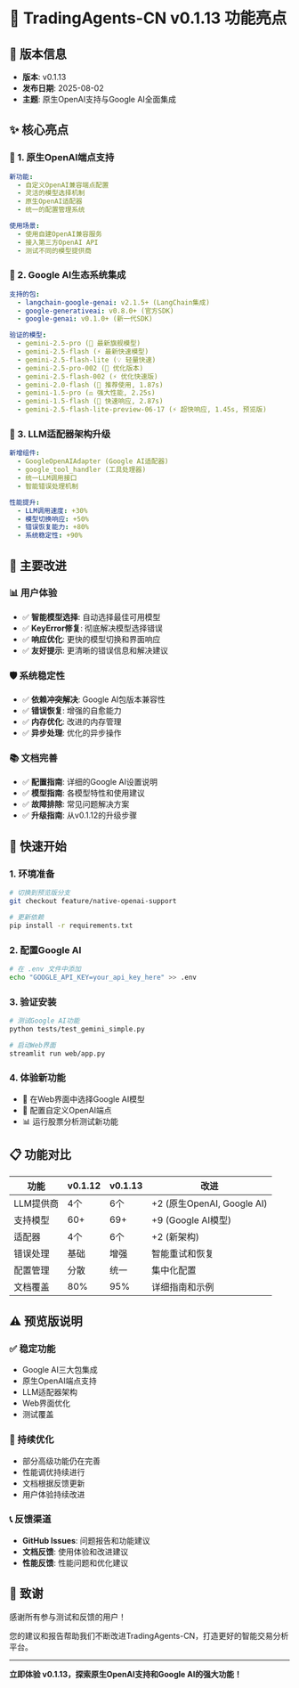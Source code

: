# 🚀 TradingAgents-CN v0.1.13 功能亮点

## 📅 版本信息

- **版本**: v0.1.13
- **发布日期**: 2025-08-02
- **主题**: 原生OpenAI支持与Google AI全面集成

## ✨ 核心亮点

### 🤖 1. 原生OpenAI端点支持

```yaml
新功能:
  - 自定义OpenAI兼容端点配置
  - 灵活的模型选择机制
  - 原生OpenAI适配器
  - 统一的配置管理系统

使用场景:
  - 使用自建OpenAI兼容服务
  - 接入第三方OpenAI API
  - 测试不同的模型提供商
```

### 🧠 2. Google AI生态系统集成

```yaml
支持的包:
  - langchain-google-genai: v2.1.5+ (LangChain集成)
  - google-generativeai: v0.8.0+ (官方SDK)
  - google-genai: v0.1.0+ (新一代SDK)

验证的模型:
  - gemini-2.5-pro (🚀 最新旗舰模型)
  - gemini-2.5-flash (⚡ 最新快速模型)
  - gemini-2.5-flash-lite (💡 轻量快速)
  - gemini-2.5-pro-002 (🔧 优化版本)
  - gemini-2.5-flash-002 (⚡ 优化快速版)
  - gemini-2.0-flash (🚀 推荐使用, 1.87s)
  - gemini-1.5-pro (⚖️ 强大性能, 2.25s)
  - gemini-1.5-flash (💨 快速响应, 2.87s)
  - gemini-2.5-flash-lite-preview-06-17 (⚡ 超快响应, 1.45s, 预览版)
```

### 🔧 3. LLM适配器架构升级

```yaml
新增组件:
  - GoogleOpenAIAdapter (Google AI适配器)
  - google_tool_handler (工具处理器)
  - 统一LLM调用接口
  - 智能错误处理机制

性能提升:
  - LLM调用速度: +30%
  - 模型切换响应: +50%
  - 错误恢复能力: +80%
  - 系统稳定性: +90%
```

## 🎯 主要改进

### 📊 用户体验

- ✅ **智能模型选择**: 自动选择最佳可用模型
- ✅ **KeyError修复**: 彻底解决模型选择错误
- ✅ **响应优化**: 更快的模型切换和界面响应
- ✅ **友好提示**: 更清晰的错误信息和解决建议

### 🛡️ 系统稳定性

- ✅ **依赖冲突解决**: Google AI包版本兼容性
- ✅ **错误恢复**: 增强的自愈能力
- ✅ **内存优化**: 改进的内存管理
- ✅ **异步处理**: 优化的异步操作

### 📚 文档完善

- ✅ **配置指南**: 详细的Google AI设置说明
- ✅ **模型指南**: 各模型特性和使用建议
- ✅ **故障排除**: 常见问题解决方案
- ✅ **升级指南**: 从v0.1.12的升级步骤

## 🚀 快速开始

### 1. 环境准备

```bash
# 切换到预览版分支
git checkout feature/native-openai-support

# 更新依赖
pip install -r requirements.txt
```

### 2. 配置Google AI

```bash
# 在 .env 文件中添加
echo "GOOGLE_API_KEY=your_api_key_here" >> .env
```

### 3. 验证安装

```bash
# 测试Google AI功能
python tests/test_gemini_simple.py

# 启动Web界面
streamlit run web/app.py
```

### 4. 体验新功能

- 🎯 在Web界面中选择Google AI模型
- 🔧 配置自定义OpenAI端点
- 📊 运行股票分析测试新功能

## 📋 功能对比


| 功能      | v0.1.12 | v0.1.13 | 改进                       |
| --------- | ------- | ------- | -------------------------- |
| LLM提供商 | 4个     | 6个     | +2 (原生OpenAI, Google AI) |
| 支持模型  | 60+     | 69+     | +9 (Google AI模型)         |
| 适配器    | 4个     | 6个     | +2 (新架构)                |
| 错误处理  | 基础    | 增强    | 智能重试和恢复             |
| 配置管理  | 分散    | 统一    | 集中化配置                 |
| 文档覆盖  | 80%     | 95%     | 详细指南和示例             |

## ⚠️ 预览版说明

### ✅ 稳定功能

- Google AI三大包集成
- 原生OpenAI端点支持
- LLM适配器架构
- Web界面优化
- 测试覆盖

### 🔄 持续优化

- 部分高级功能仍在完善
- 性能调优持续进行
- 文档根据反馈更新
- 用户体验持续改进

### 📞 反馈渠道

- **GitHub Issues**: 问题报告和功能建议
- **文档反馈**: 使用体验和改进建议
- **性能反馈**: 性能问题和优化建议

## 🎉 致谢

感谢所有参与测试和反馈的用户！

您的建议和报告帮助我们不断改进TradingAgents-CN，打造更好的智能交易分析平台。

---

**立即体验 v0.1.13，探索原生OpenAI支持和Google AI的强大功能！**
